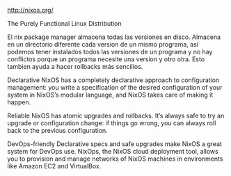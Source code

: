 http://nixos.org/

The Purely Functional Linux Distribution

El nix package manager almacena todas las versiones en disco.
Almacena en un directorio diferente cada version de un mismo programa, así podemos tener instalados todos las versiones de un programa y no hay conflictos porque un programa necesite una version y otro otra.
Esto tambien ayuda a hacer rollbacks más sencillos.

Declarative
NixOS has a completely declarative approach to configuration management: you write a specification of the desired configuration of your system in NixOS’s modular language, and NixOS takes care of making it happen.

Reliable
NixOS has atomic upgrades and rollbacks. It’s always safe to try an upgrade or configuration change: if things go wrong, you can always roll back to the previous configuration.

DevOps-friendly
Declarative specs and safe upgrades make NixOS a great system for DevOps use. NixOps, the NixOS cloud deployment tool, allows you to provision and manage networks of NixOS machines in environments like Amazon EC2 and VirtualBox.
